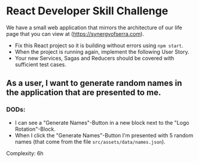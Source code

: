 # React Developer Skill Challenge

We have a small web application that mirrors the architecture of our life page that you can view at (https://synergyofserra.com).

- Fix this React project so it is building without errors using `npm start`.
- When the project is running again, implement the following User Story.
- Your new Services, Sagas and Reducers should be covered with sufficient test cases.

## As a user, I want to generate random names in the application that are presented to me.

### DODs:

- I can see a "Generate Names"-Button in a new block next to the "Logo Rotation"-Block.
- When I click the "Generate Names"-Button I'm presented with 5 random names (that come from the file `src/assets/data/names.json`).

Complexity: 6h
